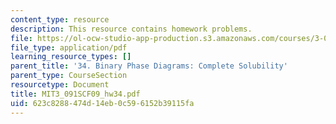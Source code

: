 ```yaml
---
content_type: resource
description: This resource contains homework problems.
file: https://ol-ocw-studio-app-production.s3.amazonaws.com/courses/3-091sc-introduction-to-solid-state-chemistry-fall-2010/623c8288474d14eb0c596152b39115fa_MIT3_091SCF09_hw34.pdf
file_type: application/pdf
learning_resource_types: []
parent_title: '34. Binary Phase Diagrams: Complete Solubility'
parent_type: CourseSection
resourcetype: Document
title: MIT3_091SCF09_hw34.pdf
uid: 623c8288-474d-14eb-0c59-6152b39115fa
---
```


